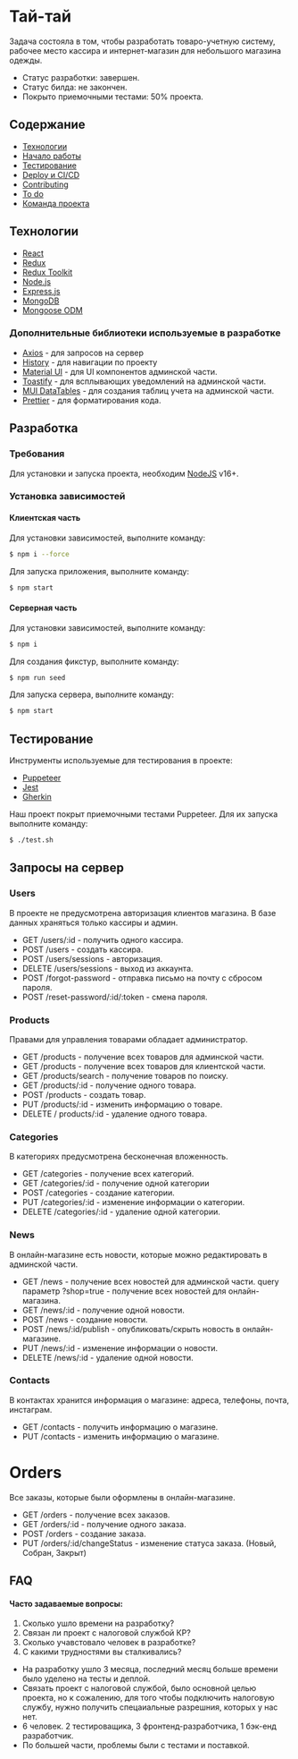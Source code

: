 # Тай-тай
Задача состояла в том, чтобы разработать товаро-учетную систему, рабочее место кассира и интернет-магазин для небольшого магазина одежды.
- Статус разработки: завершен.
- Статус билда: не закончен.
- Покрыто приемочными тестами: 50% проекта.

## Содержание
- [Технологии](#технологии)
- [Начало работы](#начало-работы)
- [Тестирование](#тестирование)
- [Deploy и CI/CD](#deploy-и-ci/cd)
- [Contributing](#contributing)
- [To do](#to-do)
- [Команда проекта](#команда-проекта)


## Технологии
- [React](https://ru.reactjs.org/)
- [Redux](https://redux.js.org/)
- [Redux Toolkit](https://redux-toolkit.js.org/)
- [Node.js](https://nodejs.org/en/)
- [Express.js](https://expressjs.com/ru/)
- [MongoDB](https://www.mongodb.com/)
- [Mongoose ODM](https://mongoosejs.com/)

### Дополнительные библиотеки используемые в разработке
- [Axios](https://www.npmjs.com/package/axios) - для запросов на сервер
- [History](https://www.npmjs.com/package/history) - для навигации по проекту
- [Material UI](https://mui.com/) - для UI компонентов админской части.
- [Toastify](https://www.npmjs.com/package/react-toastify) - для всплывающих уведомлений на админской части.
- [MUI DataTables](https://www.npmjs.com/package//mui-datatables) - для создания таблиц учета на админской части.
- [Prettier](https://prettier.io/) - для форматирования кода.


## Разработка

### Требования
Для установки и запуска проекта, необходим [NodeJS](https://nodejs.org/) v16+.

### Установка зависимостей  

#### Клиентская часть

Для установки зависимостей, выполните команду:
```sh
$ npm i --force
```

Для запуска приложения, выполните команду:
```sh
$ npm start
```

#### Серверная часть

Для установки зависимостей, выполните команду:
```sh
$ npm i
```

Для создания фикстур, выполните команду:
```sh
$ npm run seed
```

Для запуска сервера, выполните команду:
```sh
$ npm start
```

## Тестирование
Инструменты используемые для тестирования в проекте:
- [Puppeteer](https://pptr.dev/)
- [Jest](https://jestjs.io/ru/)
- [Gherkin](https://cucumber.io/docs/gherkin/)

Наш проект покрыт приемочными тестами Puppeteer. Для их запуска выполните команду:
```sh
$ ./test.sh
```

## Запросы на сервер

### Users
В проекте не предусмотрена авторизация клиентов магазина.
В базе данных храняться только кассиры и админ.

- GET /users/:id - получить одного кассира.
- POST /users - создать кассира.
- POST /users/sessions - авторизация.
- DELETE /users/sessions - выход из аккаунта.
- POST /forgot-password - отправка письмо на почту с сбросом пароля.
- POST /reset-password/:id/:token - смена пароля.

### Products
Правами для управления товарами обладает администратор.

- GET /products - получение всех товаров для админской части.
- GET /products - получение всех товаров для клиентской части.
- GET /products/search - получение товаров по поиску.
- GET /products/:id - получение одного товара.
- POST /products - создать товар.
- PUT /products/:id - изменить информацию о товаре.
- DELETE / products/:id - удаление одного товара.

### Categories
В категориях предусмотрена бесконечная вложенность.

- GET /categories - получение всех категорий.
- GET /categories/:id - получение одной категории
- POST /categories - создание категории.
- PUT /categories/:id - изменение информации о категории.
- DELETE /categories/:id - удаление одной категории.

### News
В онлайн-магазине есть новости, которые можно редактировать в админской части.

- GET /news - получение всех новостей для админской части. query параметр ?shop=true - получение всех новостей для онлайн-магазина.
- GET /news/:id - получение одной новости.
- POST /news - создание новости.
- POST /news/:id/publish - опубликовать/скрыть новость в онлайн-магазине.
- PUT /news/:id - изменение информации о новости.
- DELETE /news/:id - удаление одной новости.

### Contacts
В контактах хранится информация о магазине: адреса, телефоны, почта, инстаграм.

- GET /contacts - получить информацию о магазине.
- PUT /contacts - изменить информацию о магазине.

# Orders
Все заказы, которые были оформлены в онлайн-магазине.

- GET /orders - получение всех заказов.
- GET /orders/:id - получение одного заказа.
- POST /orders - создание заказа.
- PUT /orders/:id/changeStatus - изменение статуса заказа. (Новый, Собран, Закрыт)



## FAQ
#### Часто задаваемые вопросы:
1. Сколько ушло времени на разработку?
2. Связан ли проект с налоговой службой КР?
3. Сколько учавстовало человек в разработке?
4. С какими трудностями вы сталкивались?

- На разработку ушло 3 месяца, последний месяц больше времени было уделено на тесты и деплой.
- Связать проект с налоговой службой, было основной целью проекта, но к сожалению, для того чтобы подключить налоговую службу, нужно получить спецаиальные разрешния, которых у нас нет.
- 6 человек. 2 тестироващика, 3 фронтенд-разработчика, 1 бэк-енд разработчик.
- По большей части, проблемы были с тестами и поставкой.
